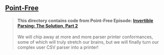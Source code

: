 ## [Point-Free](https://www.pointfree.co)

> #### This directory contains code from Point-Free Episode: [Invertible Parsing: The Solution, Part 2](https://www.pointfree.co/episodes/ep180-invertible-parsing-the-solution-part-2)
>
> We will chip away at more and more parser printer conformances, some of which will truly stretch our brains, but we will finally turn our complex user CSV parser into a printer!
